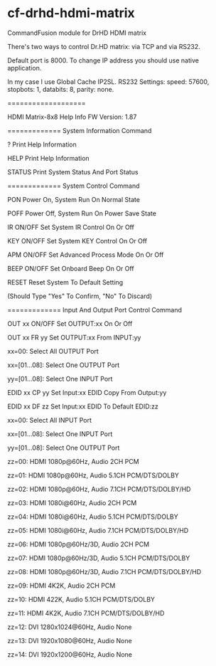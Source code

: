 cf-drhd-hdmi-matrix
===================
CommandFusion module for DrHD HDMI matrix


There's two ways to control Dr.HD matrix: via TCP and via RS232.

Default port is 8000. To change IP address you should use native application.

In my case I use Global Cache IP2SL. RS232 Settings: speed: 57600, stopbots: 1, databits: 8, parity: none.


===================

HDMI Matrix-8x8 Help Info
FW Version: 1.87

============= System Information Command

? Print Help Information

HELP Print Help Information

STATUS Print System Status And Port Status

============= System Control Command

PON Power On, System Run On Normal State

POFF Power Off, System Run On Power Save State

IR ON/OFF Set System IR Control On Or Off

KEY ON/OFF Set System KEY Control On Or Off

APM ON/OFF Set Advanced Process Mode On Or Off

BEEP ON/OFF Set Onboard Beep On Or Off

RESET Reset System To Default Setting

(Should Type "Yes" To Confirm, "No" To Discard)

============= Input And Output Port Control Command

OUT xx ON/OFF Set OUTPUT:xx On Or Off

OUT xx FR yy Set OUTPUT:xx From INPUT:yy

xx=00: Select All OUTPUT Port

xx=[01...08]: Select One OUTPUT Port

yy=[01...08]: Select One INPUT Port


EDID xx CP yy Set Input:xx EDID Copy From Output:yy

EDID xx DF zz Set Input:xx EDID To Default EDID:zz

xx=00: Select All INPUT Port

xx=[01...08]: Select One INPUT Port

yy=[01...08]: Select One OUTPUT Port

zz=00: HDMI 1080p@60Hz, Audio 2CH PCM

zz=01: HDMI 1080p@60Hz, Audio 5.1CH PCM/DTS/DOLBY

zz=02: HDMI 1080p@60Hz, Audio 7.1CH PCM/DTS/DOLBY/HD

zz=03: HDMI 1080i@60Hz, Audio 2CH PCM

zz=04: HDMI 1080i@60Hz, Audio 5.1CH PCM/DTS/DOLBY

zz=05: HDMI 1080i@60Hz, Audio 7.1CH PCM/DTS/DOLBY/HD

zz=06: HDMI 1080p@60Hz/3D, Audio 2CH PCM

zz=07: HDMI 1080p@60Hz/3D, Audio 5.1CH PCM/DTS/DOLBY

zz=08: HDMI 1080p@60Hz/3D, Audio 7.1CH PCM/DTS/DOLBY/HD

zz=09: HDMI 4K2K, Audio 2CH PCM

zz=10: HDMI 422K, Audio 5.1CH PCM/DTS/DOLBY

zz=11: HDMI 4K2K, Audio 7.1CH PCM/DTS/DOLBY/HD

zz=12: DVI 1280x1024@60Hz, Audio None

zz=13: DVI 1920x1080@60Hz, Audio None

zz=14: DVI 1920x1200@60Hz, Audio None
